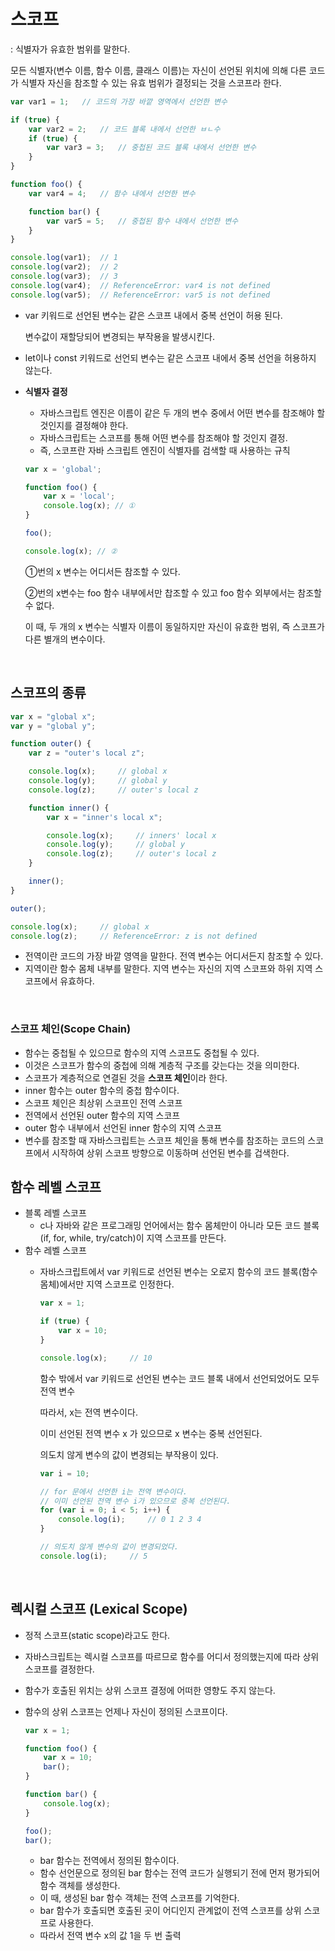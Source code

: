 # 스코프

: 식별자가 유효한 범위를 말한다.

모든 식별자(변수 이름, 함수 이름, 클래스 이름)는 자신이 선언된 위치에 의해 다른 코드가 식별자 자신을 참조할 수 있는 유효 범위가 결정되는 것을 스코프라 한다. 

```jsx
var var1 = 1;   // 코드의 가장 바깥 영역에서 선언한 변수

if (true) {
    var var2 = 2;   // 코드 블록 내에서 선언한 ㅂㄴ수
    if (true) {
        var var3 = 3;   // 중첩된 코드 블록 내에서 선언한 변수
    }
}

function foo() {
    var var4 = 4;   // 함수 내에서 선언한 변수

    function bar() {
        var var5 = 5;   // 중첩된 함수 내에서 선언한 변수
    }
}

console.log(var1);  // 1
console.log(var2);  // 2
console.log(var3);  // 3
console.log(var4);  // ReferenceError: var4 is not defined
console.log(var5);  // ReferenceError: var5 is not defined
```

- var 키워드로 선언된 변수는 같은 스코프 내에서 중복 선언이 허용 된다.
    
    변수값이 재할당되어 변경되는 부작용을 발생시킨다.
    
- let이나 const 키워드로 선언되 변수는 같은 스코프 내에서 중복 선언을 허용하지 않는다.
- **식별자 결정**
    - 자바스크립트 엔진은 이름이 같은 두 개의 변수 중에서 어떤 변수를 참조해야 할 것인지를 결정해야 한다.
    - 자바스크립트는 스코프를 통해 어떤 변수를 참조해야 할 것인지 결정.
    - 즉, 스코프란 자바 스크립트 엔진이 식별자를 검색할 때 사용하는 규칙
    
    ```jsx
    var x = 'global';
    
    function foo() {
        var x = 'local';
        console.log(x); // ①
    }
    
    foo();
    
    console.log(x); // ②
    ```
    
    ①번의 x 변수는 어디서든 참조할 수 있다. 
    
    ②번의 x변수는 foo 함수 내부에서만 찹조할 수 있고 foo 함수 외부에서는 참조할 수 없다. 
    
    이 때, 두 개의 x 변수는 식별자 이름이 동일하지만 자신이 유효한 범위, 즉 스코프가 다른 별개의 변수이다.  
    
</br>

## 스코프의 종류

```jsx
var x = "global x";
var y = "global y";

function outer() {
    var z = "outer's local z";

    console.log(x);     // global x
    console.log(y);     // global y
    console.log(z);     // outer's local z

    function inner() {
        var x = "inner's local x";

        console.log(x);     // inners' local x
        console.log(y);     // global y
        console.log(z);     // outer's local z
    }

    inner();
}

outer();

console.log(x);     // global x
console.log(z);     // ReferenceError: z is not defined
```

- 전역이란 코드의 가장 바깥 영역을 말한다. 전역 변수는 어디서든지 참조할 수 있다.
- 지역이란 함수 몸체 내부를 말한다. 지역 변수는 자신의 지역 스코프와 하위 지역 스코프에서 유효하다.  

</br>

### 스코프 체인(Scope Chain)

- 함수는 중첩될 수 있으므로 함수의 지역 스코프도 중첩될 수 있다.
- 이것은 스코프가 함수의 중첩에 의해 계층적 구조를 갖는다는 것을 의미한다.
- 스코프가 계층적으로 연결된 것을 **스코프 체인**이라 한다.
- inner 함수는 outer 함수의 중첩 함수이다.
- 스코프 체인은 최상위 스코프인 전역 스코프
- 전역에서 선언된 outer 함수의 지역 스코프
- outer 함수 내부에서 선언된 inner 함수의 지역 스코프
- 변수를 참조할 때 자바스크립트는 스코프 체인을 통해 변수를 참조하는 코드의 스코프에서 시작하여 상위 스코프 방향으로 이동하며 선언된 변수를 겁색한다.

## 함수 레벨 스코프

- 블록 레벨 스코프
    - c나 자바와 같은 프로그래밍 언어에서는 함수 몸체만이 아니라 모든 코드 블록(if, for, while, try/catch)이 지역 스코프를 만든다.
- 함수 레벨 스코프
    - 자바스크립트에서 var 키워드로 선언된 변수는 오로지 함수의 코드 블록(함수 몸체)에서만 지역 스코프로 인정한다.
        
        ```jsx
        var x = 1;
        
        if (true) {
            var x = 10;
        }
        
        console.log(x);     // 10
        ```
        
        함수 밖에서 var 키워드로 선언된 변수는 코드 블록 내에서 선언되었어도 모두 전역 변수
        
        따라서, x는 전역 변수이다. 
        
        이미 선언된 전역 변수 x 가 있으므로 x 변수는 중복 선언된다.
        
        의도치 않게 변수의 값이 변경되는 부작용이 있다.
        
        ```jsx
        var i = 10;
        
        // for 문에서 선언한 i는 전역 변수이다. 
        // 이미 선언된 전역 변수 i가 있으므로 중복 선언된다.
        for (var i = 0; i < 5; i++) {
            console.log(i);     // 0 1 2 3 4 
        }
        
        // 의도치 않게 변수의 값이 변경되었다.
        console.log(i);     // 5
        ```  
        
</br>

## 렉시컬 스코프 (Lexical Scope)

- 정적 스코프(static scope)라고도 한다.
- 자바스크립트는 렉시컬 스코프를 따르므로 함수를 어디서 정의했는지에 따라 상위 스코프를 결정한다.
- 함수가 호출된 위치는 상위 스코프 결정에 어떠한 영향도 주지 않는다.
- 함수의 상위 스코프는 언제나 자신이 정의된 스코프이다.
    
    ```jsx
    var x = 1;
    
    function foo() {
        var x = 10;
        bar();
    }
    
    function bar() {
        console.log(x);
    }
    
    foo();
    bar();
    ```
    
    - bar 함수는 전역에서 정의된 함수이다.
    - 함수 선언문으로 정의된 bar 함수는 전역 코드가 실행되기 전에 먼저 평가되어 함수 객체를 생성한다.
    - 이 때, 생성된 bar 함수 객체는 전역 스코프를 기억한다.
    - bar 함수가 호출되면 호출된 곳이 어디인지 관계없이 전역 스코프를 상위 스코프로 사용한다.
    - 따라서 전역 변수 x의 값 1을 두 번 출력
